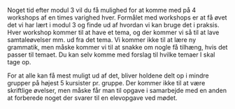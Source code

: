 Noget tid efter modul 3 vil du få mulighed for at komme med på 4 workshops af en times varighed hver. Formålet med workshops er at få øvet det vi har lært i modul 3 og finde ud af hvordan vi kan bruge det i praksis. Hver workshop kommer til at have et tema, og der kommer vi så til at lave samtaleøvelser mm. ud fra det tema. Vi kommer ikke til at lære ny grammatik, men måske kommer vi til at snakke om nogle få tilhæng, hvis det passer til temaet. Du kan selv komme med forslag til hvilke temaer I skal tage op.

For at alle kan få mest muligt ud af det, bliver holdene delt op i mindre grupper på højest 5 kursister pr. gruppe. Der kommer ikke til at være skriftlige øvelser, men måske får man til opgave i samarbejde med en anden at forberede noget der svarer til en elevopgave ved mødet.
